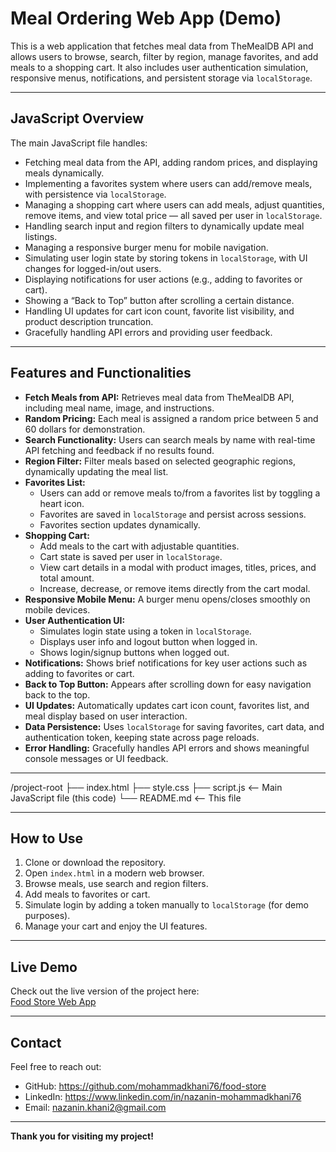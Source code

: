 # Meal Ordering Web App (Demo)

This is a web application that fetches meal data from TheMealDB API and allows users to browse, search, filter by region, manage favorites, and add meals to a shopping cart. It also includes user authentication simulation, responsive menus, notifications, and persistent storage via `localStorage`.

---

## JavaScript Overview

The main JavaScript file handles:

- Fetching meal data from the API, adding random prices, and displaying meals dynamically.
- Implementing a favorites system where users can add/remove meals, with persistence via `localStorage`.
- Managing a shopping cart where users can add meals, adjust quantities, remove items, and view total price — all saved per user in `localStorage`.
- Handling search input and region filters to dynamically update meal listings.
- Managing a responsive burger menu for mobile navigation.
- Simulating user login state by storing tokens in `localStorage`, with UI changes for logged-in/out users.
- Displaying notifications for user actions (e.g., adding to favorites or cart).
- Showing a “Back to Top” button after scrolling a certain distance.
- Handling UI updates for cart icon count, favorite list visibility, and product description truncation.
- Gracefully handling API errors and providing user feedback.

---

## Features and Functionalities

- **Fetch Meals from API:** Retrieves meal data from TheMealDB API, including meal name, image, and instructions.
- **Random Pricing:** Each meal is assigned a random price between 5 and 60 dollars for demonstration.
- **Search Functionality:** Users can search meals by name with real-time API fetching and feedback if no results found.
- **Region Filter:** Filter meals based on selected geographic regions, dynamically updating the meal list.
- **Favorites List:**  
  - Users can add or remove meals to/from a favorites list by toggling a heart icon.  
  - Favorites are saved in `localStorage` and persist across sessions.  
  - Favorites section updates dynamically.
- **Shopping Cart:**  
  - Add meals to the cart with adjustable quantities.  
  - Cart state is saved per user in `localStorage`.  
  - View cart details in a modal with product images, titles, prices, and total amount.  
  - Increase, decrease, or remove items directly from the cart modal.
- **Responsive Mobile Menu:** A burger menu opens/closes smoothly on mobile devices.
- **User Authentication UI:**  
  - Simulates login state using a token in `localStorage`.  
  - Displays user info and logout button when logged in.  
  - Shows login/signup buttons when logged out.
- **Notifications:** Shows brief notifications for key user actions such as adding to favorites or cart.
- **Back to Top Button:** Appears after scrolling down for easy navigation back to the top.
- **UI Updates:** Automatically updates cart icon count, favorites list, and meal display based on user interaction.
- **Data Persistence:** Uses `localStorage` for saving favorites, cart data, and authentication token, keeping state across page reloads.
- **Error Handling:** Gracefully handles API errors and shows meaningful console messages or UI feedback.

---
/project-root
├── index.html
├── style.css
├── script.js          <-- Main JavaScript file (this code)
└── README.md          <-- This file

---

## How to Use

1. Clone or download the repository.
2. Open `index.html` in a modern web browser.
3. Browse meals, use search and region filters.
4. Add meals to favorites or cart.
5. Simulate login by adding a token manually to `localStorage` (for demo purposes).
6. Manage your cart and enjoy the UI features.

---
## Live Demo

Check out the live version of the project here:  
[Food Store Web App](https://food-store-gold.vercel.app/)

---
## Contact

Feel free to reach out:

- GitHub: https://github.com/mohammadkhani76/food-store
- LinkedIn: https://www.linkedin.com/in/nazanin-mohammadkhani76
- Email: nazanin.khani2@gmail.com

---

**Thank you for visiting my project!**